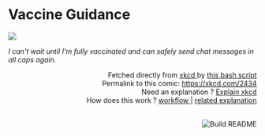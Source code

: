 # <b>Vaccine Guidance</b>

[![](https://imgs.xkcd.com/comics/vaccine_guidance.png)](https://xkcd.com/2434)

<i>I can&#39;t wait until I&#39;m fully vaccinated and can safely send chat messages in all caps again.</i>

<div align="right">
  Fetched directly from
  <a href="https://xkcd.com">
    xkcd
  </a>
  by
  <a href="https://github.com/Vanille-N/Vanille-N/blob/master/fetch">
    this bash script
  </a>
</div>
<div align="right">
  Permalink to this comic:
  <a href="https://xkcd.com/2434">
    https://xkcd.com/2434
  </a>
</div>
<div align="right">
  Need an explanation ?
  <a href="https://www.explainxkcd.com/wiki/index.php/2434">
    Explain xkcd
  </a>
</div>
<div align="right">
  How does this work ?
  <a href="https://github.com/Vanille-N/Vanille-N/blob/master/.github/workflows/build.yml">
    workflow
  </a>
  |
  <a href="https://simonwillison.net/2020/Jul/10/self-updating-profile-readme/">
    related explanation
  </a>
</div><br>

<a href="https://github.com/Vanille-N/Vanille-N/actions"><img src="https://github.com/Vanille-N/Vanille-N/workflows/Build%20README/badge.svg" align="right" alt="Build README"></a>
